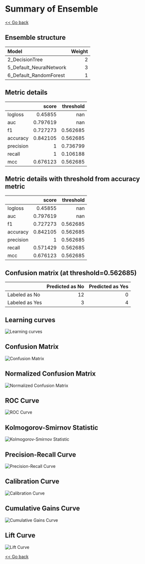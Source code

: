 # Summary of Ensemble

[<< Go back](../README.md)


## Ensemble structure
| Model                   |   Weight |
|:------------------------|---------:|
| 2_DecisionTree          |        2 |
| 5_Default_NeuralNetwork |        3 |
| 6_Default_RandomForest  |        1 |

## Metric details
|           |    score |   threshold |
|:----------|---------:|------------:|
| logloss   | 0.45855  |  nan        |
| auc       | 0.797619 |  nan        |
| f1        | 0.727273 |    0.562685 |
| accuracy  | 0.842105 |    0.562685 |
| precision | 1        |    0.736799 |
| recall    | 1        |    0.106188 |
| mcc       | 0.676123 |    0.562685 |


## Metric details with threshold from accuracy metric
|           |    score |   threshold |
|:----------|---------:|------------:|
| logloss   | 0.45855  |  nan        |
| auc       | 0.797619 |  nan        |
| f1        | 0.727273 |    0.562685 |
| accuracy  | 0.842105 |    0.562685 |
| precision | 1        |    0.562685 |
| recall    | 0.571429 |    0.562685 |
| mcc       | 0.676123 |    0.562685 |


## Confusion matrix (at threshold=0.562685)
|                |   Predicted as No |   Predicted as Yes |
|:---------------|------------------:|-------------------:|
| Labeled as No  |                12 |                  0 |
| Labeled as Yes |                 3 |                  4 |

## Learning curves
![Learning curves](learning_curves.png)
## Confusion Matrix

![Confusion Matrix](confusion_matrix.png)


## Normalized Confusion Matrix

![Normalized Confusion Matrix](confusion_matrix_normalized.png)


## ROC Curve

![ROC Curve](roc_curve.png)


## Kolmogorov-Smirnov Statistic

![Kolmogorov-Smirnov Statistic](ks_statistic.png)


## Precision-Recall Curve

![Precision-Recall Curve](precision_recall_curve.png)


## Calibration Curve

![Calibration Curve](calibration_curve_curve.png)


## Cumulative Gains Curve

![Cumulative Gains Curve](cumulative_gains_curve.png)


## Lift Curve

![Lift Curve](lift_curve.png)



[<< Go back](../README.md)
